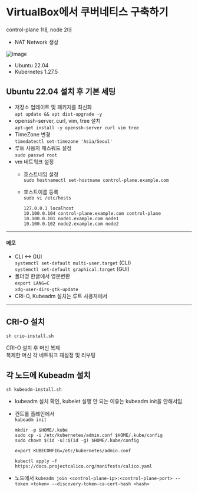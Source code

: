 # VirtualBox에서 쿠버네티스 구축하기   
control-plane 1대, node 2대
- NAT Network 생성   



![image](https://github.com/yijidev/local-k8s/assets/119959530/4040b6b0-fef9-4094-9399-11215e20b5d6)
- Ubuntu 22.04   
- Kubernetes 1.27.5


## Ubuntu 22.04 설치 후 기본 세팅   
- 저장소 업데이트 및 패키지를 최신화    
``` apt update && apt dist-upgrade -y ```   
- openssh-server, curl, vim, tree 설치   
``` apt-get install -y openssh-server curl vim tree ```   
- TimeZone 변경   
``` timedatectl set-timezone 'Asia/Seoul' ```   
- 루트 사용자 패스워드 설정   
``` sudo passwd root ```   
- vm 네트워크 설정   
  - 호스트네임 설정   
``` sudo hostnamectl set-hostname control-plane.example.com ```   
  - 호스트이름 등록   
``` sudo vi /etc/hosts ``` 


    ```
    127.0.0.1 localhost
    10.100.0.104 control-plane.example.com control-plane
    10.100.0.101 node1.example.com node1
    10.100.0.102 node2.example.com node2
    ```   
--------------------------------------   
#### 메모   
- CLI <-> GUI   
  ``` systemctl set-default multi-user.target ``` (CLI)   
  ``` systemctl set-default graphical.target ``` (GUI)   
- 폴더명 한글에서 영문변환   
  ``` export LANG=C ```   
  ``` xdg-user-dirs-gtk-update ```   
- CRI-O, Kubeadm 설치는 루트 사용자에서   
--------------------------------------

## CRI-O 설치   
``` sh crio-install.sh ```   

CRI-O 설치 후 머신 복제   
복제한 머신 각 네트워크 재설정 및 리부팅  

## 각 노드에 Kubeadm 설치   
``` sh kubeadm-install.sh ```
- kubeadm 설치 확인, kubelet 실행 안 되는 이유는 kubeadm init을 안해서임.   
- 컨트롤 플레인에서   
``` kubeadm init ```
  ``` 
  mkdir -p $HOME/.kube
  sudo cp -i /etc/kubernetes/admin.conf $HOME/.kube/config
  sudo chown $(id -u):$(id -g) $HOME/.kube/config
  ```   
  ``` export KUBECONFIG=/etc/kubernetes/admin.conf ```   
  ```
  kubectl apply -f https://docs.projectcalico.org/manifests/calico.yaml
  ```   

- 노드에서
  ``` kubeadm join <control-plane-ip>:<control-plane-port> --token <token> --discovery-token-ca-cert-hash <hash> ```

